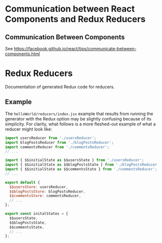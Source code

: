 # Communication between React Components and Redux Reducers

## Communication Between Components
See https://facebook.github.io/react/tips/communicate-between-components.html

# Redux Reducers
Documentation of generated Redux code for reducers.

## Example
The `helloWorld/reducers/index.jsx` example that results from running the generator with the Redux option may be slightly confusing because of its simplicity. For clarity, what follows is a more fleshed-out example of what a reducer might look like:

```javascript
import usersReducer from './usersReducer';
import blogPostsReducer from './blogPostsReducer';
import commentsReducer from './commentsReducer';
// ...

import { $$initialState as $$usersState } from './usersReducer';
import { $$initialState as $$blogPostsState } from './blogPostsReducer';
import { $$initialState as $$commentsState } from './commentsReducer';
// ...

export default {
  $$usersStore: usersReducer,
  $$blogPostsStore: blogPostsReducer,
  $$commentsStore: commentsReducer,
  // ...
};

export const initalStates = {
  $$usersState,
  $$blogPostsState,
  $$commentsState,
  // ...
};
```
